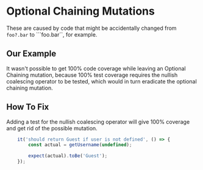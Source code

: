 # Optional Chaining Mutations

These are caused by code that might be accidentally changed from ```foo?.bar``` to ```foo.bar``, for example.

## Our Example

It wasn't possible to get 100% code coverage while leaving an Optional Chaining mutation, because 100% test coverage requires the nullish coalescing operator to be tested, which would in turn eradicate the optional chaining mutation.

## How To Fix

Adding a test for the nullish coalescing operator will give 100% coverage and get rid of the possible mutation.

```typescript
    it('should return Guest if user is not defined', () => {
        const actual = getUsername(undefined);

        expect(actual).toBe('Guest');
    });
```

